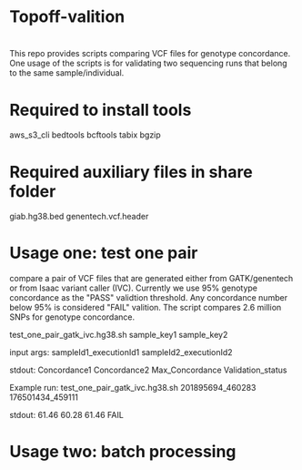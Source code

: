 # Topoff-valition
# 
This repo provides scripts comparing VCF files for genotype concordance. One usage of the scripts is for validating two sequencing runs that belong to the same sample/individual.

# Required to install tools
aws_s3_cli
bedtools
bcftools 
tabix 
bgzip

# Required auxiliary files in share folder
giab.hg38.bed 
genentech.vcf.header

# Usage one: test one pair
compare a pair of VCF files that are generated either from GATK/genentech or from Isaac variant caller (IVC). Currently we use 95% genotype concordance as the "PASS" validtion threshold. Any concordance number below 95% is considered "FAIL" valition. The script compares 2.6 million SNPs for genotype concordance.

test_one_pair_gatk_ivc.hg38.sh  sample_key1 sample_key2

input args: sampleId1_executionId1 sampleId2_executionId2

stdout: Concordance1 Concordance2 Max_Concordance Validation_status

Example run:
test_one_pair_gatk_ivc.hg38.sh 201895694_460283 176501434_459111

stdout: 61.46 60.28 61.46 FAIL

# Usage two: batch processing
